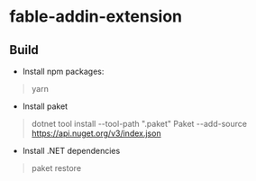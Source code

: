 # fable-addin-extension

## Build

- Install npm packages:
> yarn

- Install paket
>  dotnet tool install --tool-path ".paket" Paket --add-source https://api.nuget.org/v3/index.json

- Install .NET dependencies
> paket restore